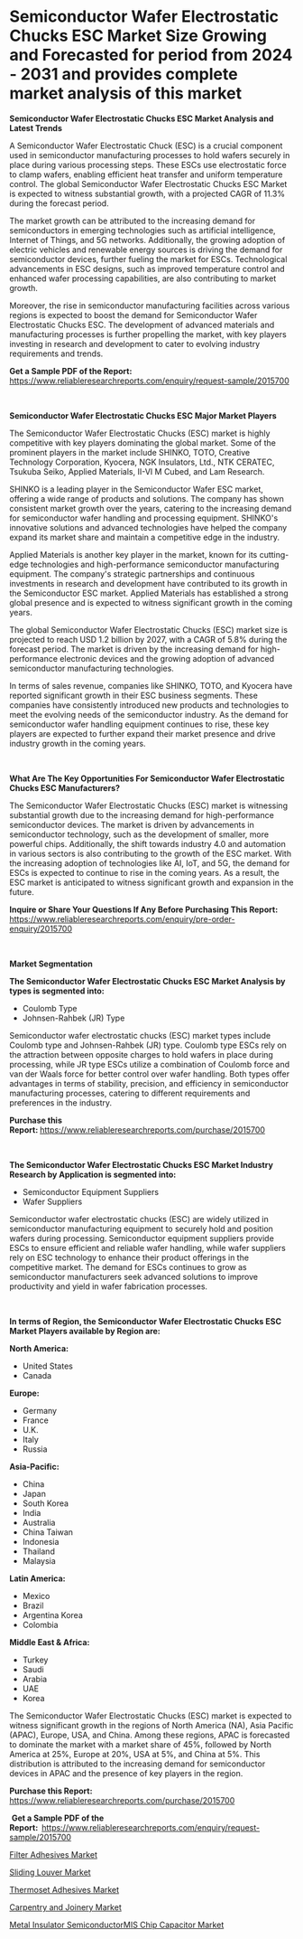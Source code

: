 <p><h1>Semiconductor Wafer Electrostatic Chucks ESC Market Size Growing and Forecasted for period from 2024 - 2031 and provides complete market analysis of this market</h1></p><p><strong>Semiconductor Wafer Electrostatic Chucks ESC Market Analysis and Latest Trends</strong></p>
<p><p>A Semiconductor Wafer Electrostatic Chuck (ESC) is a crucial component used in semiconductor manufacturing processes to hold wafers securely in place during various processing steps. These ESCs use electrostatic force to clamp wafers, enabling efficient heat transfer and uniform temperature control. The global Semiconductor Wafer Electrostatic Chucks ESC Market is expected to witness substantial growth, with a projected CAGR of 11.3% during the forecast period.</p><p>The market growth can be attributed to the increasing demand for semiconductors in emerging technologies such as artificial intelligence, Internet of Things, and 5G networks. Additionally, the growing adoption of electric vehicles and renewable energy sources is driving the demand for semiconductor devices, further fueling the market for ESCs. Technological advancements in ESC designs, such as improved temperature control and enhanced wafer processing capabilities, are also contributing to market growth.</p><p>Moreover, the rise in semiconductor manufacturing facilities across various regions is expected to boost the demand for Semiconductor Wafer Electrostatic Chucks ESC. The development of advanced materials and manufacturing processes is further propelling the market, with key players investing in research and development to cater to evolving industry requirements and trends.</p></p>
<p><strong>Get a Sample PDF of the Report:&nbsp;</strong> <a href="https://www.reliableresearchreports.com/enquiry/request-sample/2015700">https://www.reliableresearchreports.com/enquiry/request-sample/2015700</a></p>
<p>&nbsp;</p>
<p><strong>Semiconductor Wafer Electrostatic Chucks ESC Major Market Players</strong></p>
<p><p>The Semiconductor Wafer Electrostatic Chucks (ESC) market is highly competitive with key players dominating the global market. Some of the prominent players in the market include SHINKO, TOTO, Creative Technology Corporation, Kyocera, NGK Insulators, Ltd., NTK CERATEC, Tsukuba Seiko, Applied Materials, II-VI M Cubed, and Lam Research.</p><p>SHINKO is a leading player in the Semiconductor Wafer ESC market, offering a wide range of products and solutions. The company has shown consistent market growth over the years, catering to the increasing demand for semiconductor wafer handling and processing equipment. SHINKO's innovative solutions and advanced technologies have helped the company expand its market share and maintain a competitive edge in the industry.</p><p>Applied Materials is another key player in the market, known for its cutting-edge technologies and high-performance semiconductor manufacturing equipment. The company's strategic partnerships and continuous investments in research and development have contributed to its growth in the Semiconductor ESC market. Applied Materials has established a strong global presence and is expected to witness significant growth in the coming years.</p><p>The global Semiconductor Wafer Electrostatic Chucks (ESC) market size is projected to reach USD 1.2 billion by 2027, with a CAGR of 5.8% during the forecast period. The market is driven by the increasing demand for high-performance electronic devices and the growing adoption of advanced semiconductor manufacturing technologies.</p><p>In terms of sales revenue, companies like SHINKO, TOTO, and Kyocera have reported significant growth in their ESC business segments. These companies have consistently introduced new products and technologies to meet the evolving needs of the semiconductor industry. As the demand for semiconductor wafer handling equipment continues to rise, these key players are expected to further expand their market presence and drive industry growth in the coming years.</p></p>
<p>&nbsp;</p>
<p><strong>What Are The Key Opportunities For Semiconductor Wafer Electrostatic Chucks ESC Manufacturers?</strong></p>
<p><p>The Semiconductor Wafer Electrostatic Chucks (ESC) market is witnessing substantial growth due to the increasing demand for high-performance semiconductor devices. The market is driven by advancements in semiconductor technology, such as the development of smaller, more powerful chips. Additionally, the shift towards industry 4.0 and automation in various sectors is also contributing to the growth of the ESC market. With the increasing adoption of technologies like AI, IoT, and 5G, the demand for ESCs is expected to continue to rise in the coming years. As a result, the ESC market is anticipated to witness significant growth and expansion in the future.</p></p>
<p><strong>Inquire or Share Your Questions If Any Before Purchasing This Report:</strong> <a href="https://www.reliableresearchreports.com/enquiry/pre-order-enquiry/2015700">https://www.reliableresearchreports.com/enquiry/pre-order-enquiry/2015700</a></p>
<p>&nbsp;</p>
<p><strong>Market Segmentation</strong></p>
<p><strong>The Semiconductor Wafer Electrostatic Chucks ESC Market Analysis by types is segmented into:</strong></p>
<p><ul><li>Coulomb Type</li><li>Johnsen-Rahbek (JR) Type</li></ul></p>
<p><p>Semiconductor wafer electrostatic chucks (ESC) market types include Coulomb type and Johnsen-Rahbek (JR) type. Coulomb type ESCs rely on the attraction between opposite charges to hold wafers in place during processing, while JR type ESCs utilize a combination of Coulomb force and van der Waals force for better control over wafer handling. Both types offer advantages in terms of stability, precision, and efficiency in semiconductor manufacturing processes, catering to different requirements and preferences in the industry.</p></p>
<p><strong>Purchase this Report:&nbsp;</strong><a href="https://www.reliableresearchreports.com/purchase/2015700">https://www.reliableresearchreports.com/purchase/2015700</a></p>
<p>&nbsp;</p>
<p><strong>The Semiconductor Wafer Electrostatic Chucks ESC Market Industry Research by Application is segmented into:</strong></p>
<p><ul><li>Semiconductor Equipment Suppliers</li><li>Wafer Suppliers</li></ul></p>
<p><p>Semiconductor wafer electrostatic chucks (ESC) are widely utilized in semiconductor manufacturing equipment to securely hold and position wafers during processing. Semiconductor equipment suppliers provide ESCs to ensure efficient and reliable wafer handling, while wafer suppliers rely on ESC technology to enhance their product offerings in the competitive market. The demand for ESCs continues to grow as semiconductor manufacturers seek advanced solutions to improve productivity and yield in wafer fabrication processes.</p></p>
<p>&nbsp;</p>
<p><strong>In terms of Region, the Semiconductor Wafer Electrostatic Chucks ESC Market Players available by Region are:</strong></p>
<p>
    <p> <strong> North America: </strong>
        <ul>
            <li>United States</li>
            <li>Canada</li>
        </ul>
        </p> 
    <p> <strong> Europe: </strong>
        <ul>
            <li>Germany</li>
            <li>France</li>
            <li>U.K.</li>
            <li>Italy</li>
            <li>Russia</li>
        </ul>
        </p> 
    <p> <strong> Asia-Pacific: </strong>
        <ul>
            <li>China</li>
            <li>Japan</li>
            <li>South Korea</li>
            <li>India</li>
            <li>Australia</li>
            <li>China Taiwan</li>
            <li>Indonesia</li>
            <li>Thailand</li>
            <li>Malaysia</li>
        </ul>
        </p> 
    <p> <strong> Latin America: </strong>
        <ul>
            <li>Mexico</li>
            <li>Brazil</li>
            <li>Argentina Korea</li>
            <li>Colombia</li>
        </ul>
        </p> 
    <p> <strong> Middle East & Africa: </strong>
        <ul>
            <li>Turkey</li>
            <li>Saudi</li>
            <li>Arabia</li>
            <li>UAE</li>
            <li>Korea</li>
        </ul>
    </p>
    </p>
<p><p>The Semiconductor Wafer Electrostatic Chucks (ESC) market is expected to witness significant growth in the regions of North America (NA), Asia Pacific (APAC), Europe, USA, and China. Among these regions, APAC is forecasted to dominate the market with a market share of 45%, followed by North America at 25%, Europe at 20%, USA at 5%, and China at 5%. This distribution is attributed to the increasing demand for semiconductor devices in APAC and the presence of key players in the region.</p></p>
<p><strong>Purchase this Report: </strong><a href="https://www.reliableresearchreports.com/purchase/2015700">https://www.reliableresearchreports.com/purchase/2015700</a></p>
<p>&nbsp;<strong>Get a Sample PDF of the Report:&nbsp;&nbsp;</strong><a href="https://www.reliableresearchreports.com/enquiry/request-sample/2015700">https://www.reliableresearchreports.com/enquiry/request-sample/2015700</a></p>
<p><strong></strong></p>
<p><p><a href="https://sore-arch-6db.notion.site/Filter-Adhesives-Market-with-the-goal-of-estimating-the-market-size-and-future-growth-potential-of-v-f52770ce5d5848199c3d34a7d33f2c16">Filter Adhesives Market</a></p><p><a href="https://view.publitas.com/reportprime-1/sliding-louver-market-size-and-growth-market-segmentation-regional-and-country-breakdowns-and-market-trends-for-period-from-2024-2031/">Sliding Louver Market</a></p><p><a href="https://confirmed-shield-e13.notion.site/Decoding-the-Thermoset-Adhesives-Market-A-Deep-Dive-into-the-Latest-Market-Trends-Market-Segmentat-790c39ccc76545d0ac5da61e2dc09677">Thermoset Adhesives Market</a></p><p><a href="https://view.publitas.com/reportprime-1/carpentry-and-joinery-market-size-focuses-on-market-dynamics-in-depth-analysis-and-future-projections-of-its-market-forecasted-for-period-from-2024-to-2031/">Carpentry and Joinery Market</a></p><p><a href="https://github.com/Sherrillcrooksxa8i18ucf2m/Market-Research-Report-List-1/blob/main/metal-insulator-semiconductormis-chip-capacitor-market.md">Metal Insulator SemiconductorMIS Chip Capacitor Market</a></p></p>